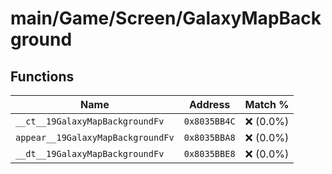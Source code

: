 # main/Game/Screen/GalaxyMapBackground

## Functions

| Name | Address | Match % |
|------|---------|---------|
| `__ct__19GalaxyMapBackgroundFv` | `0x8035BB4C` | :x: (0.0%) |
| `appear__19GalaxyMapBackgroundFv` | `0x8035BBA8` | :x: (0.0%) |
| `__dt__19GalaxyMapBackgroundFv` | `0x8035BBE8` | :x: (0.0%) |